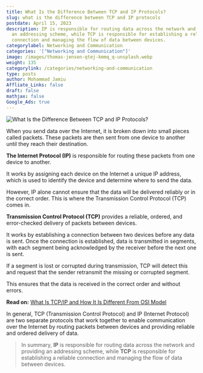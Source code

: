 ```yaml
---
title: What Is the Difference Between TCP and IP Protocols?
slug: what is the difference between TCP and IP protocols
postdate: April 15, 2023
description: IP is responsible for routing data across the network and providing
  an addressing scheme, while TCP is responsible for establishing a reliable
  connection and managing the flow of data between devices.
categorylabel: Networking and Communication
categories: '["Networking and Communication"]'
image: /images/thomas-jensen-qtej-kmmq_q-unsplash.webp
weight: 135
categorylink: /categories/networking-and-communication
type: posts
author: Mohammad Jamiu
Affliate_Links: false
draft: false
mathjax: false
Google_Ads: true
---
```

![What Is the Difference Between TCP and IP Protocols?](/images/thomas-jensen-qtej-kmmq_q-unsplash.webp "What Is the Difference Between TCP and IP Protocols?")

When you send data over the Internet, it is broken down into small pieces called packets. These packets are then sent from one device to another until they reach their destination.

**The Internet Protocol (IP)** is responsible for routing these packets from one device to another. 

It works by assigning each device on the Internet a unique IP address, which is used to identify the device and determine where to send the data.

However, IP alone cannot ensure that the data will be delivered reliably or in the correct order. This is where the Transmission Control Protocol (TCP) comes in.

**Transmission Control Protocol (TCP)** provides a reliable, ordered, and error-checked delivery of packets between devices. 

It works by establishing a connection between two devices before any data is sent. Once the connection is established, data is transmitted in segments, with each segment being acknowledged by the receiver before the next one is sent.

If a segment is lost or corrupted during transmission, TCP will detect this and request that the sender retransmit the missing or corrupted segment. 

This ensures that the data is received in the correct order and without errors.

**Read on:** [What Is TCP/IP and How It Is Different From OSI Model](/networking/what-is-tcp-ip-and-how-it-is-different-from-osi-model/)

In general, TCP (Transmission Control Protocol) and IP (Internet Protocol) are two separate protocols that work together to enable communication over the Internet by routing packets between devices and providing reliable and ordered delivery of data.

> In summary, **IP** is responsible for routing data across the network and providing an addressing scheme, while **TCP** is responsible for establishing a reliable connection and managing the flow of data between devices.